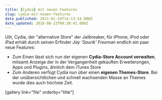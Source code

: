 ```yaml
---
title: [Cydia] mit neuen Features
slug: cydia-mit-neuen-features
date_published: 2011-01-24T14:13:54.000Z
date_updated: 2018-08-22T09:38:41.000Z
---
```


Uih, Cydia, der "alternative Store" der Jailbreaker, für iPhone, iPod oder iPad erhält durch seinen Erfinder *Jay 'Saurik' Freeman* endlich ein paar neue Features:

- Zum Einen lässt sich nun der eigenen **Cydia-Store Account verwalten**, mitsamt Anzeige der in der Vergangenheit gekauften Erweiterungen, Apps und Plugins, ähnlich dem iTunes Store
- Zum Anderen verfügt Cydia nun über einen **eigenen Themes-Store**. Bei der unübersichtlichen und schnell wachsenden Masse an Themes wurde dies auch höchste Zeit.

[gallery link="file" orderby="title"]
